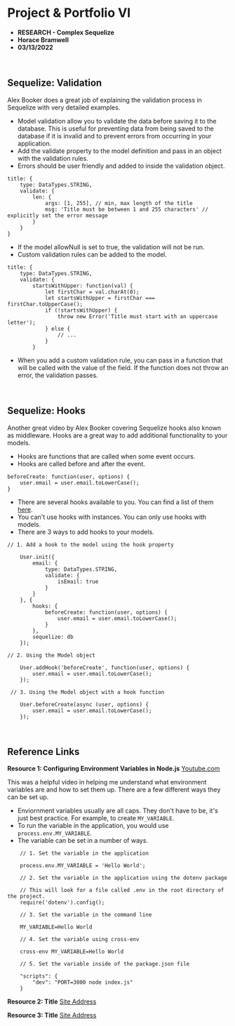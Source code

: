 # Project & Portfolio VI

- **RESEARCH - Complex Sequelize**
- **Horace Bramwell**
- **03/13/2022**

<br>

## Sequelize: Validation

Alex Booker does a great job of explaining the validation process in Sequelize with very detailed examples.

- Model validation allow you to validate the data before saving it to the database. This is useful for preventing data from being saved to the database if it is invalid and to prevent errors from occurring in your application.
- Add the validate property to the model definition and pass in an object with the validation rules.
- Errors should be user friendly and added to inside the validation object.

```
title: {
    type: DataTypes.STRING,
    validate: {
        len: {
            args: [1, 255], // min, max length of the title
            msg: 'Title must be between 1 and 255 characters' // explicitly set the error message
        }
    }
}
```

- If the model allowNull is set to true, the validation will not be run.
- Custom validation rules can be added to the model.

```
title: {
    type: DataTypes.STRING,
    validate: {
        startsWithUpper: function(val) {
            let firstChar = val.charAt(0);
            let startsWithUpper = firstChar === firstChar.toUpperCase();
            if (!startsWithUpper) {
                throw new Error('Title must start with an uppercase letter');
            } else {
                // ...
            }
        }
```

- When you add a custom validation rule, you can pass in a function that will be called with the value of the field. If the function does not throw an error, the validation passes.

<br>

## Sequelize: Hooks

Another great video by Alex Booker covering Sequelize hooks also known as middleware. Hooks are a great way to add additional functionality to your models.

- Hooks are functions that are called when some event occurs.
- Hooks are called before and after the event.

```
beforeCreate: function(user, options) {
    user.email = user.email.toLowerCase();
}
```

- There are several hooks available to you. You can find a list of them [here](https://sequelize.org/master/manual/hooks.html).
- You can't use hooks with instances. You can only use hooks with models.
- There are 3 ways to add hooks to your models. 

```
// 1. Add a hook to the model using the hook property

    User.init({
        email: {
            type: DataTypes.STRING,
            validate: {
                isEmail: true
            }
        }
    }, {
        hooks: {
            beforeCreate: function(user, options) {
                user.email = user.email.toLowerCase();
            }
        },
        sequelize: db
    });

// 2. Using the Model object

    User.addHook('beforeCreate', function(user, options) {
        user.email = user.email.toLowerCase();
    });

 // 3. Using the Model object with a hook function
    
    User.beforeCreate(async (user, options) {
        user.email = user.email.toLowerCase();
    });
```




<br>

## Reference Links

**Resource 1: Configuring Environment Variables in Node.js**
[Youtube.com](https://www.youtube.com/watch?v=14zY-u9EBCU) 

This was a helpful video in helping me understand what environment variables are and how to set them up. There are a few different ways they can be set up. 

* Enviornment variables usually are all caps. They don't have to be, it's just best practice. For example, to create `MY_VARIABLE`. 
* To run the variable in the application, you would use `process.env.MY_VARIABLE`.
* The variable can be set in a number of ways. 

``` 
    // 1. Set the variable in the application

    process.env.MY_VARIABLE = 'Hello World';

    // 2. Set the variable in the application using the dotenv package

    // This will look for a file called .env in the root directory of the project.
    require('dotenv').config(); 

    // 3. Set the variable in the command line

    MY_VARIABLE=Hello World  

    // 4. Set the variable using cross-env 

    cross-env MY_VARIABLE=Hello World

    // 5. Set the variable inside of the package.json file

    "scripts": {
        "dev": "PORT=3000 node index.js"
    }

```


**Resource 2: Title**
[Site Address](https://www.someaddress.com/full/url/)

**Resource 3: Title**
[Site Address](https://www.someaddress.com/full/url/)
```
